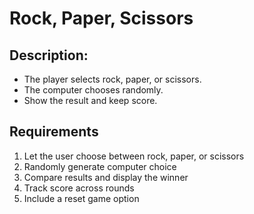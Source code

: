 # Rock, Paper, Scissors

## Description: 
* The player selects rock, paper, or scissors. 
* The computer chooses randomly.
* Show the result and keep score.

## Requirements
1. Let the user choose between rock, paper, or scissors
2. Randomly generate computer choice
3. Compare results and display the winner
4. Track score across rounds
5. Include a reset game option